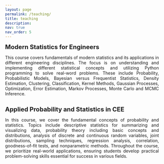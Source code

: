 ```yaml
---
layout: page
permalink: /teaching/
title: teaching
description:
nav: true
nav_order: 5
---
```


<p><strong style="font-size: 20px;">Modern Statistics for Engineers</strong></p>

<p style="text-align: justify;">This course covers fundamentals of modern statistics and its applications in different engineering disciplines. The focus is on understanding and implementing different statistical concepts and utilizing Python programming to solve real-word problems. These include Probability, Probabilistic Models, Bayesian versus Frequentist Statistics, Density Estimation, Clustering, Classification, Kernel Methods, Gaussian Processes, Optimization, Error Estimation, Markov Processes, Monte Carlo and MCMC Inference.<br><br>

<p><strong style="font-size: 20px;">Applied Probability and Statistics in CEE</strong></p>

<p style="text-align: justify;">In this course, we cover the fundamental concepts of probability and statistics. Topics include descriptive statistics for summarizing and visualizing data, probability theory including basic concepts and distributions, analysis of discrete and continuous random variables, joint distributions, sampling techniques, regression analysis, correlation, goodness-of-fit tests, and nonparametric methods. Throughout the course, we prioritize real-world applications, ensuring students develop practical problem-solving skills essential for success in various fields.<br>

